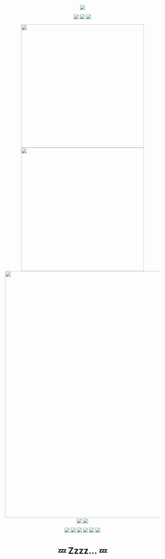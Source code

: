 <p align="center">
<img src="https://capsule-render.vercel.app/api?type=waving&color=timeGradient&height=300&&section=header&text=GitHub年度大会员&fontSize=90&fontAlign=50&fontAlignY=30&desc=有效期至2333年01月14日&descAlign=50&descSize=30&descAlignY=60&animation=twinkling" />
</p>

<p align="center">
<a href="https://github.com/SleeeepyZhou"><img src="https://img.shields.io/badge/GitHub-SleeeepyZhou-blue?logo=github" /></a>
<a href="https://space.bilibili.com/360375877"><img src="https://img.shields.io/badge/BiliBili-SleeeepyZhou-ea7a99?logo=bilibili" /></a>
<a href="https://steamcommunity.com/id/SleeeepyZhou/"><img src="https://img.shields.io/badge/Steam-SleeeepyZhou-1e2837?logo=steam" /></a>
</p>

<p align="center">
<img align="center" width="400" src="https://github-readme-stats.vercel.app/api?username=SleeeepyZhou&theme=transparent&show_icons=true&hide_border=true&show=reviews&hide_title=true&hide=contribs&number_format=long&count_private=true" />
<img align="center" width="400" src="https://streak-stats.demolab.com?user=SleeeepyZhou&theme=transparent&hide_border=true" />
<br/>
<img width="800" src="https://github-readme-activity-graph.vercel.app/graph?username=SleeeepyZhou&theme=github-compact&hide_border=true&area=true&custom_title=Contribution%20Graph&count_private=true" />

<img align="center" src="https://github-readme-stats.vercel.app/api/wakatime?username=SleeeepyZhou&theme=transparent&hide_border=true&layout=compact&langs_count=22" />
<img align="center" src="https://github-readme-stats.vercel.app/api/top-langs/?username=SleeeepyZhou&theme=transparent&hide_border=true&layout=donut-vertical&langs_count=6" />

<p align="center">
<a href="https://gitee.com/SleeeepyZhou"><img src="https://img.shields.io/badge/Gitee--c72a24?logo=gitee" /></a>
<a href="https://www.reddit.com/user/SleeeepyZhou/"><img src="https://img.shields.io/badge/Reddit--ea5528?logo=reddit" /></a>
<a href="https://www.youtube.com/@SleeeepyZhou"><img src="https://img.shields.io/badge/YouTube--ea3323?logo=youtube" /></a>
<a href="https://x.com/SleeeepyZhou"><img src="https://img.shields.io/badge/Twitter--black?logo=x" /></a>
<a href="https://civitai.com/user/SleeeepyZhou"><img src="https://img.shields.io/badge/Civitai--0f1070" /></a>
<img src="https://komarev.com/ghpvc/?username=SleeeepyZhou&abbreviated=true" />
</p>

<h1 align="center"> 💤 Zzzz... 💤 </h1>


<!--


**SleeeepyZhou/SleeeepyZhou** is a ✨ _special_ ✨ repository because its `README.md` (this file) appears on your GitHub profile.

<p>&nbsp;<img align="center" src="https://github-readme-stats.vercel.app/api?username=SleeeepyZhou&show_icons=true&locale=en" alt="SleeeepyZhou" /></p>

Here are some ideas to get you started:

- 🔭 I’m currently working on ...
- 🌱 I’m currently learning ...
- 👯 I’m looking to collaborate on ...
- 🤔 I’m looking for help with ...
- 💬 Ask me about B...
- 📫 How to reach me: ...
- 😄 Pronouns: ...
- ⚡ Fun fact: ...
-->
